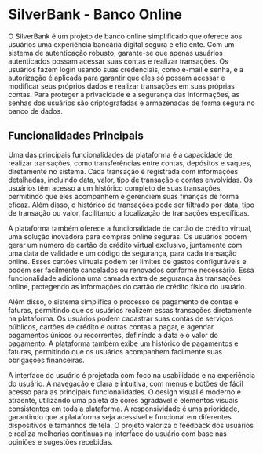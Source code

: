 # SilverBank - Banco Online

O SilverBank é um projeto de banco online simplificado que oferece aos usuários uma experiência bancária digital segura e eficiente. Com um sistema de autenticação robusto, garante-se que apenas usuários autenticados possam acessar suas contas e realizar transações. Os usuários fazem login usando suas credenciais, como e-mail e senha, e a autorização é aplicada para garantir que eles só possam acessar e modificar seus próprios dados e realizar transações em suas próprias contas. Para proteger a privacidade e a segurança das informações, as senhas dos usuários são criptografadas e armazenadas de forma segura no banco de dados.


## Funcionalidades Principais

Uma das principais funcionalidades da plataforma é a capacidade de realizar transações, como transferências entre contas, depósitos e saques, diretamente no sistema. Cada transação é registrada com informações detalhadas, incluindo data, valor, tipo de transação e contas envolvidas. Os usuários têm acesso a um histórico completo de suas transações, permitindo que eles acompanhem e gerenciem suas finanças de forma eficaz. Além disso, o histórico de transações pode ser filtrado por data, tipo de transação ou valor, facilitando a localização de transações específicas.

A plataforma também oferece a funcionalidade de cartão de crédito virtual, uma solução inovadora para compras online seguras. Os usuários podem gerar um número de cartão de crédito virtual exclusivo, juntamente com uma data de validade e um código de segurança, para cada transação online. Esses cartões virtuais podem ter limites de gastos configuráveis e podem ser facilmente cancelados ou renovados conforme necessário. Essa funcionalidade adiciona uma camada extra de segurança às transações online, protegendo as informações do cartão de crédito físico do usuário.

Além disso, o sistema simplifica o processo de pagamento de contas e faturas, permitindo que os usuários realizem essas transações diretamente na plataforma. Os usuários podem cadastrar suas contas de serviços públicos, cartões de crédito e outras contas a pagar, e agendar pagamentos únicos ou recorrentes, definindo a data e o valor do pagamento. A plataforma também exibe um histórico de pagamentos e faturas, permitindo que os usuários acompanhem facilmente suas obrigações financeiras.

A interface do usuário é projetada com foco na usabilidade e na experiência do usuário. A navegação é clara e intuitiva, com menus e botões de fácil acesso para as principais funcionalidades. O design visual é moderno e atraente, utilizando uma paleta de cores agradável e elementos visuais consistentes em toda a plataforma. A responsividade é uma prioridade, garantindo que a plataforma seja acessível e funcional em diferentes dispositivos e tamanhos de tela. O projeto valoriza o feedback dos usuários e realiza melhorias contínuas na interface do usuário com base nas opiniões e sugestões recebidas.

